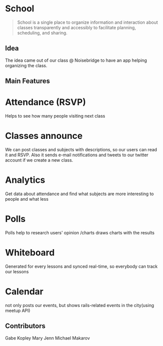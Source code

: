 School
======

> School is a single place to organize information and interaction about classes transparently and accessibly to facilitate planning, scheduling, and sharing.

## Idea

The idea came out of our class @ Noisebridge to have an app helping organizing the class. 

## Main Features

# Attendance (RSVP)
Helps to see how many people visiting next class
# Classes announce 
We can post classes and subjects with descriptions, so our users can read it and RSVP. Also it sends e-mail notifications and tweets to our twitter account if we create a new class.
# Analytics
Get data about attendance and find what subjects are more interesting to people and what less
# Polls
Polls help to research users' opinion
/charts draws charts with the results
# Whiteboard
Generated for every lessons and synced real-time, so everybody can track our lessons
# Calendar
not only posts our events, but shows rails-related events in the city(using meetup API)




## Contributors

Gabe Kopley
Mary Jenn
Michael Makarov
